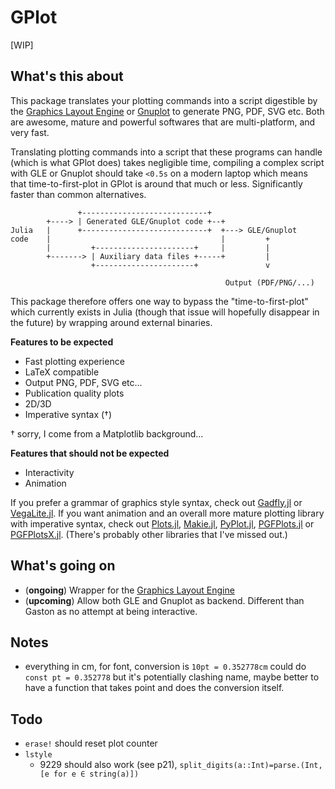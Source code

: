 # GPlot

[WIP]

## What's this about

This package translates your plotting commands into a script digestible by the [Graphics Layout Engine](http://glx.sourceforge.net/index.html) or [Gnuplot](http://www.gnuplot.info/) to generate PNG, PDF, SVG etc.
Both are awesome, mature and powerful softwares that are multi-platform, and very fast.

Translating plotting commands into a script that these programs can handle (which is what GPlot does) takes negligible time, compiling a complex script with GLE or Gnuplot should take `<0.5s` on a modern laptop which means that time-to-first-plot in GPlot is around that much or less.
Significantly faster than common alternatives.

```
               +----------------------------+
        +----> | Generated GLE/Gnuplot code +--+
Julia   |      +----------------------------+  +---> GLE/Gnuplot
code    |                                      |         +
        |         +----------------------+     |         |
        +-------> | Auxiliary data files +-----+         |
                  +----------------------+               v

                                                Output (PDF/PNG/...)
```

This package therefore offers one way to bypass the "time-to-first-plot" which currently exists in Julia (though that issue will hopefully disappear in the future) by wrapping around external binaries.

**Features to be expected**
* Fast plotting experience
* LaTeX compatible
* Output PNG, PDF, SVG etc...
* Publication quality plots
* 2D/3D
* Imperative syntax (†)

† sorry, I come from a Matplotlib background...

**Features that should not be expected**
* Interactivity
* Animation

If you prefer a grammar of graphics style syntax, check out [Gadfly.jl](https://github.com/GiovineItalia/Gadfly.jl) or [VegaLite.jl](https://github.com/fredo-dedup/VegaLite.jl).
If you want animation and an overall more mature plotting library with imperative syntax, check out [Plots.jl](https://github.com/JuliaPlots/Plots.jl), [Makie.jl](https://github.com/JuliaPlots/Makie.jl), [PyPlot.jl](https://github.com/JuliaPy/PyPlot.jl),  [PGFPlots.jl](https://github.com/JuliaTeX/PGFPlots.jl) or [PGFPlotsX.jl](https://github.com/KristofferC/PGFPlotsX.jl).
(There's probably other libraries that I've missed out.)

## What's going on

* (**ongoing**) Wrapper for the [Graphics Layout Engine](http://glx.sourceforge.net/index.html)
* (**upcoming**) Allow both GLE and Gnuplot as backend. Different than Gaston as no attempt at being interactive.

## Notes

* everything in cm, for font, conversion is `10pt = 0.352778cm` could do `const pt = 0.352778` but it's potentially clashing name, maybe better to have a function that takes point and does the conversion itself.

## Todo

* `erase!`  should reset plot counter
* `lstyle`
    - 9229 should also work (see p21), `split_digits(a::Int)=parse.(Int, [e for e ∈ string(a)])`
